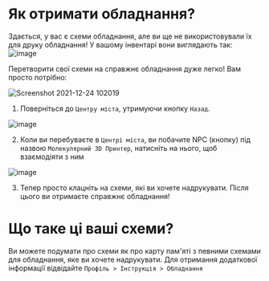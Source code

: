 # Як отримати обладнання?

Здається, у вас є схеми обладнання, але ви ще не використовували їх для друку обладнання!
У вашому інвентарі вони виглядають так:
![image](https://user-images.githubusercontent.com/18545294/147308888-70f5d24b-258c-429b-8daa-7a1fa7822d0a.png)

Перетворити свої схеми на справжнє обладнання дуже легко! Вам просто потрібно:

![Screenshot 2021-12-24 102019](https://user-images.githubusercontent.com/18545294/147307871-bb6a8ab2-bd0f-48d2-a4b7-99efaceafcbf.png)

1. Поверніться до `Центру міста`, утримуючи кнопку `Назад`.

![image](https://user-images.githubusercontent.com/18545294/147307934-cc5cc6f0-5107-48a9-912b-07e4c4a02755.png)

2. Коли ви перебуваєте в `Центрі міста`, ви побачите NPC (кнопку) під назвою `Молекулярний 3D Принтер`, натисніть на нього, щоб взаємодіяти з ним

![image](https://user-images.githubusercontent.com/18545294/147308950-d5e10150-6abd-4e46-b2c3-f2c448f9af37.png)

3. Тепер просто клацніть на схеми, які ви хочете надрукувати. Після цього ви отримаєте справжнє обладнання!

# Що таке ці ваші схеми?
Ви можете подумати про схеми як про карту пам'яті з певними схемами для обладнання, яке ви хочете надрукувати.
Для отримання додаткової інформації відвідайте `Профіль > Інструкція > Обладнання`

